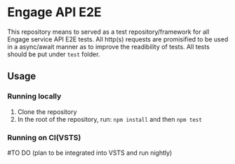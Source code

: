 # Engage API E2E

This repository means to served as a test repository/framework for all Engage service API E2E tests. All http(s) requests are promisified to be used in a async/await manner as to improve the readibility of tests. All tests should be put under `test` folder.

## Usage

### Running locally

1. Clone the repository
2. In the root of the repository, run:
    `npm install` and then `npm test`

### Running on CI(VSTS)

\#TO DO (plan to be integrated into VSTS and run nightly)